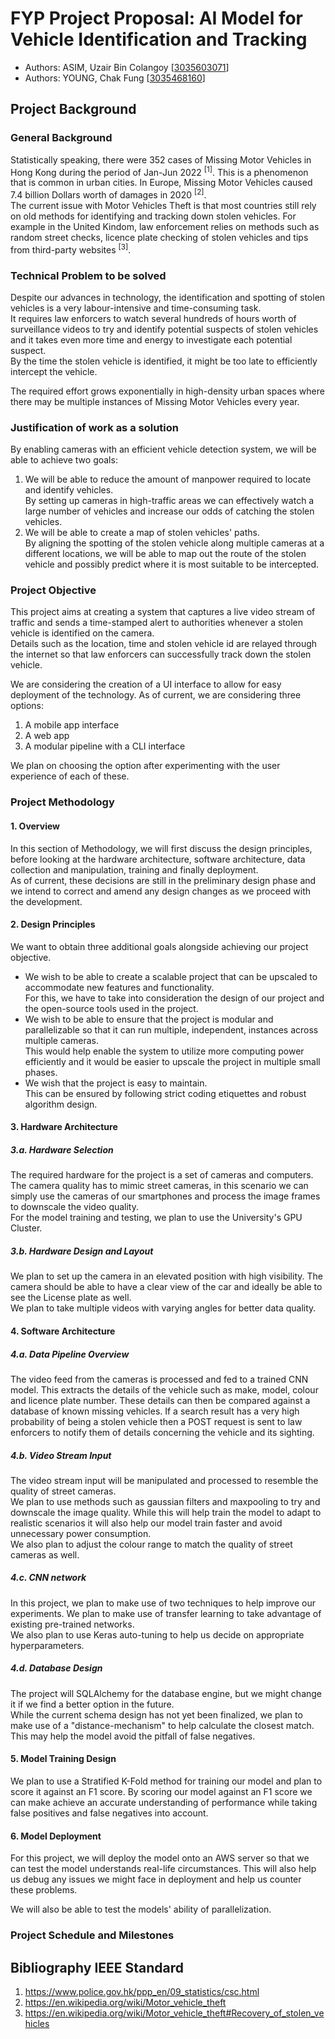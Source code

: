 # FYP Project Proposal: AI Model for Vehicle Identification and Tracking 
* Authors: ASIM, Uzair Bin Colangoy \[[3035603071](mailto:u3560307@connect.hku.hk)\]
* Authors: YOUNG, Chak Fung \[[3035468160](mailto:u3546816@connect.hku.hk)\]

## Project Background



### General Background
Statistically speaking, there were 352 cases of Missing Motor Vehicles in Hong Kong during the period of Jan-Jun 2022 <sup>\[1\]</sup>. This is a phenomenon that is common in urban cities. In Europe, Missing Motor Vehicles caused 7.4 billion Dollars worth of damages in 2020 <sup>\[2\]</sup>.  
The current issue with Motor Vehicles Theft is that most countries still rely on old methods for identifying and tracking down stolen vehicles. For example in the United Kindom, law enforcement relies on methods such as random street checks, licence plate checking of stolen vehicles and tips from third-party websites <sup>\[3\]</sup>.

### Technical Problem to be solved
Despite our advances in technology, the identification and spotting of stolen vehicles is a very labour-intensive and time-consuming task.  
It requires law enforcers to watch several hundreds of hours worth of surveillance videos to try and identify potential suspects of stolen vehicles and it takes even more time and energy to investigate each potential suspect.  
By the time the stolen vehicle is identified, it might be too late to efficiently intercept the vehicle.

The required effort grows exponentially in high-density urban spaces where there may be multiple instances of Missing Motor Vehicles every year.

### Justification of work as a solution
By enabling cameras with an efficient vehicle detection system, we will be able to achieve two goals:
1. We will be able to reduce the amount of manpower required to locate and identify vehicles.  
By setting up cameras in high-traffic areas we can effectively watch a large number of vehicles and increase our odds of catching the stolen vehicles.
2. We will be able to create a map of stolen vehicles' paths.  
By aligning the spotting of the stolen vehicle along multiple cameras at a different locations, we will be able to map out the route of the stolen vehicle and possibly predict where it is most suitable to be intercepted.

### Project Objective
This project aims at creating a system that captures a live video stream of traffic and sends a time-stamped alert to authorities whenever a stolen vehicle is identified on the camera.  
Details such as the location, time and stolen vehicle id are relayed through the internet so that law enforcers can successfully track down the stolen vehicle.  

We are considering the creation of a UI interface to allow for easy deployment of the technology. As of current, we are considering three options:  
1. A mobile app interface
2. A web app
3. A modular pipeline with a CLI interface

We plan on choosing the option after experimenting with the user experience of each of these.

### Project Methodology

#### 1. Overview
In this section of Methodology, we will first discuss the design principles, before looking at the hardware architecture, software architecture, data collection and manipulation, training and finally deployment.  
As of current, these decisions are still in the preliminary design phase and we intend to correct and amend any design changes as we proceed with the development.

#### 2. Design Principles
We want to obtain three additional goals alongside achieving our project objective. 
* We wish to be able to create a scalable project that can be upscaled to accommodate new features and functionality.  
For this, we have to take into consideration the design of our project and the open-source tools used in the project.
* We wish to be able to ensure that the project is modular and parallelizable so that it can run multiple, independent, instances across multiple cameras.   
This would help enable the system to utilize more computing power efficiently and it would be easier to upscale the project in multiple small phases.
* We wish that the project is easy to maintain.  
This can be ensured by following strict coding etiquettes and robust algorithm design.

#### 3. Hardware Architecture
##### 3.a. Hardware Selection
The required hardware for the project is a set of cameras and computers.  
The camera quality has to mimic street cameras, in this scenario we can simply use the cameras of our smartphones and process the image frames to downscale the video quality.  
For the model training and testing, we plan to use the University's GPU Cluster.

##### 3.b. Hardware Design and Layout
We plan to set up the camera in an elevated position with high visibility. The camera should be able to have a clear view of the car and ideally be able to see the License plate as well.  
We plan to take multiple videos with varying angles for better data quality.

#### 4. Software Architecture
##### 4.a. Data Pipeline Overview
The video feed from the cameras is processed and fed to a trained CNN model. This extracts the details of the vehicle such as make, model, colour and licence plate number. These details can then be compared against a database of known missing vehicles. If a search result has a very high probability of being a stolen vehicle then a POST request is sent to law enforcers to notify them of details concerning the vehicle and its sighting.

##### 4.b. Video Stream Input
The video stream input will be manipulated and processed to resemble the quality of street cameras.  
We plan to use methods such as gaussian filters and maxpooling to try and downscale the image quality. While this will help train the model to adapt to realistic scenarios it will also help our model train faster and avoid unnecessary power consumption.  
We also plan to adjust the colour range to match the quality of street cameras as well.

##### 4.c. CNN network
In this project, we plan to make use of two techniques to help improve our experiments. We plan to make use of transfer learning to take advantage of existing pre-trained networks.  
We also plan to use Keras auto-tuning to help us decide on appropriate hyperparameters.

##### 4.d. Database Design
The project will SQLAlchemy for the database engine, but we might change it if we find a better option in the future.  
While the current schema design has not yet been finalized, we plan to make use of a "distance-mechanism" to help calculate the closest match. This may help the model avoid the pitfall of false negatives.

<!-- 
##### 4.e. API Design
##### 4.f. Geospatial Visualization 
##### 4.g. User Interface design

#### 5. Data Collection
#### 6. Feature Extraction and Feature Engineering 
-->
#### 5. Model Training Design
We plan to use a Stratified K-Fold method for training our model and plan to score it against an F1 score. By scoring our model against an F1 score we can make achieve an accurate understanding of performance while taking false positives and false negatives into account.

#### 6. Model Deployment
For this project, we will deploy the model onto an AWS server so that we can test the model understands real-life circumstances. This will also help us debug any issues we might face in deployment and help us counter these problems.

We will also be able to test the models' ability of parallelization.

### Project Schedule and Milestones
<!-- The tentative schedule of the project, i.e. when and what will be achieved at various stages of the project. -->
## Bibliography IEEE Standard
1. https://www.police.gov.hk/ppp_en/09_statistics/csc.html
2. https://en.wikipedia.org/wiki/Motor_vehicle_theft
3. https://en.wikipedia.org/wiki/Motor_vehicle_theft#Recovery_of_stolen_vehicles